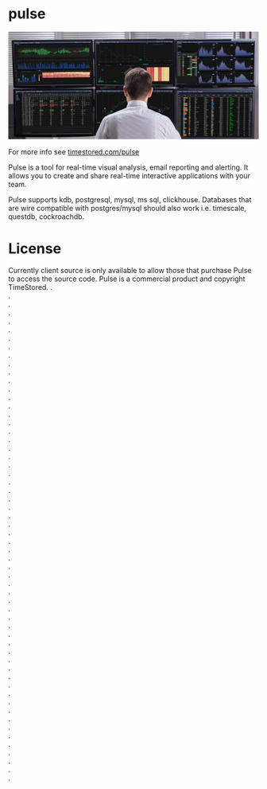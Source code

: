 # pulse

![Pulse](/multi-chart3-dark.jpg)

For more info see [timestored.com/pulse](http://timestored.com/pulse "timestored.com/pulse")

Pulse is a tool for real-time visual analysis, email reporting and alerting.
It allows you to create and share real-time interactive applications with your team.

Pulse supports kdb, postgresql, mysql, ms sql, clickhouse. 
Databases that are wire compatible with postgres/mysql should also work i.e. timescale, questdb, cockroachdb.

# License

Currently client source is only available to allow those that purchase Pulse to access the source code.
Pulse is a commercial product and copyright TimeStored.
.  
.  
.  
.  
.  
.  
.  
.  
.  
.  
.  
.  
.  
.  
.  
.  
.  
.  
.  
.  
.  
.  
.  
.  
.  
.  
.  
.  
.  
.  
.  
.  
.  
.  
.  
.  
.  
.  
.  
.  
.  
.  
.  
.  
.  
.  
.  
.  
.  
.  
.  
.  
.  
.  
.  
.  
.  
.  
.  
